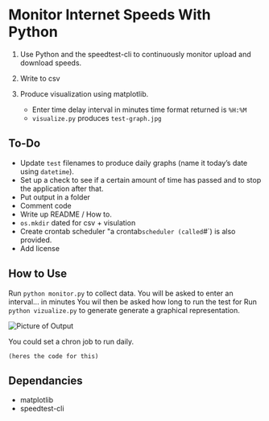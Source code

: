 # Monitor Internet Speeds With Python

1. Use Python and the speedtest-cli to continuously monitor upload and download speeds.
2. Write to csv
3. Produce visualization using matplotlib.

   - Enter time delay interval in minutes time format returned is `%H:%M`
   - `visualize.py` produces `test-graph.jpg`

## To-Do

- Update `test` filenames to produce daily graphs (name it today’s date using `datetime`).
- Set up a check to see if a certain amount of time has passed and to stop the application after that.
- Put output in a folder
- Comment code
- Write up README / How to.
- `os.mkdir` dated for csv + visulation
- Create crontab scheduler "a crontab`scheduler (called`#`) is also provided.
- Add license

## How to Use

Run `python monitor.py` to collect data.
You will be asked to enter an interval... in minutes
You wil then be asked how long to run the test for
Run `python vizualize.py` to generate generate a graphical representation.

![Picture of Output](#)

You could set a chron job to run daily.

`(heres the code for this)`

## Dependancies

- matplotlib
- speedtest-cli
